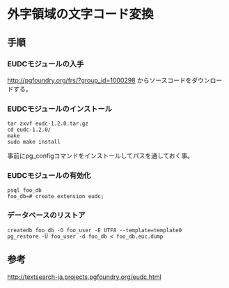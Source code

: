 ﻿# 外字領域の文字コード変換

## 手順
### EUDCモジュールの入手
http://pgfoundry.org/frs/?group_id=1000298 からソースコードをダウンロードする。
### EUDCモジュールのインストール

```clike
tar zxvf eudc-1.2.0.tar.gz
cd eudc-1.2.0/
make 
sudo make install
```

事前にpg_configコマンドをインストールしてパスを通しておく事。
### EUDCモジュールの有効化

```clike
psql foo_db
foo_db=# create extension eudc;
```

### データベースのリストア

```clike
createdb foo_db -O foo_user -E UTF8 --template=template0
pg_restore -U foo_user -d foo_db < foo_db.euc.dump
```

## 参考
http://textsearch-ja.projects.pgfoundry.org/eudc.html
